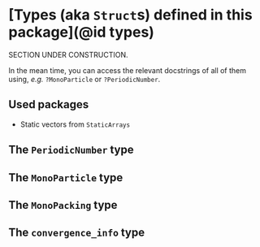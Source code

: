 # [Types (aka `Struct`s) defined in this package](@id types)

SECTION UNDER CONSTRUCTION.

In the mean time, you can access the relevant docstrings of all of them using, *e.g.* `?MonoParticle` or `?PeriodicNumber`.

## Used packages

- Static vectors from `StaticArrays`

## The `PeriodicNumber` type

## The `MonoParticle` type

## The `MonoPacking` type

## The `convergence_info` type